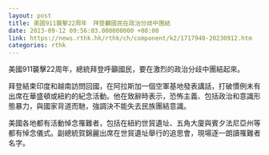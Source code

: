 ```yaml
---
layout: post
title: 美國911襲擊22周年　拜登籲國民在政治分歧中團結
date: 2023-09-12 09:56:03.000000000 +08:00
link: https://news.rthk.hk/rthk/ch/component/k2/1717940-20230912.htm
categories: rthk
---
```


美國911襲擊22周年，總統拜登呼籲國民，要在激烈的政治分歧中團結起來。

拜登結束印度和越南訪問回國，在阿拉斯加一個空軍基地發表講話，打破慣例未有出席在華盛頓或紐約的紀念活動。他在致辭時表示，恐怖主義、包括政治和意識形態暴力，與國家背道而馳，強調決不能失去民族團結意識。

美國各地都有活動悼念罹難者，包括在紐約世貿遺址、五角大廈與賓夕法尼亞州等都有悼念儀式。副總統賀錦麗出席在世貿遺址舉行的追思會，現場逐一朗讀罹難者名字。
